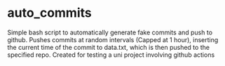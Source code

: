 # auto_commits
Simple bash script to automatically generate fake commits and push to github. Pushes commits at random intervals (Capped at 1 hour), inserting the current time of the commit to data.txt, which is then pushed to the specified repo. Created for testing a uni project involving github actions
